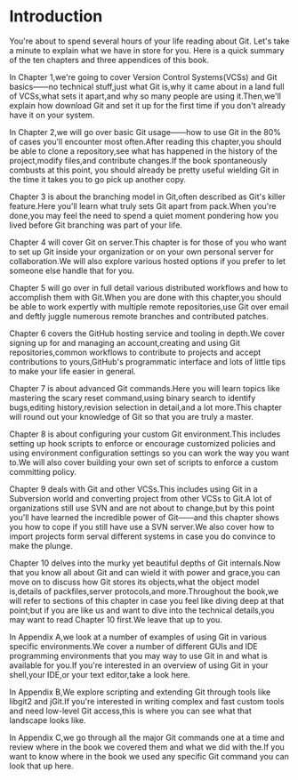 # Introduction

You're about to spend several hours of your life reading about Git. Let's take a minute to explain what we have in store for you. Here is a quick summary of the ten chapters and three appendices of this book.

In Chapter 1,we're going to cover Version Control Systems(VCSs) and Git basics——no technical stuff,just what Git is,why it came about in a land full of VCSs,what sets it apart,and why so many people are using it.Then,we'll explain how download Git and set it up for the first time if you don't already have it on your system.

In Chapter 2,we will go over basic Git usage——how to use Git in the 80% of cases you'll encounter most often.After reading this chapter,you should be able to clone a repository,see what has happened in the history of the project,modify files,and contribute changes.If the book spontaneously combusts at this point, you should already be pretty useful wielding Git in the time it takes you to go pick up another copy.

Chapter 3 is about the branching model in Git,often described as Git's killer feature.Here you'll learn what truly sets Git apart from pack.When you're done,you may feel the need to spend a quiet moment pondering how you lived before Git branching was part of your life.

Chapter 4 will cover Git on server.This chapter is for those of you who want to set up Git inside your organization or on your own personal server for collaboration.We will also explore various hosted options if you prefer to let someone else handle that for you.

Chapter 5 will go over in full detail various distributed workflows and how to accomplish them with Git.When you are done with this chapter,you should be able to work expertly with multiple remote repositories,use Git over email and deftly juggle numerous remote branches and contributed patches.

Chapter 6 covers the GitHub hosting service and tooling in depth.We cover signing up for and managing an account,creating and using Git repositories,common workflows to contribute to projects and accept contributions to yours,GitHub's programmatic interface and lots of little tips to make your life easier in general.

Chapter 7 is about advanced Git commands.Here you will learn topics like mastering the scary reset command,using binary search to identify bugs,editing history,revision selection in detail,and a lot more.This chapter will round out your knowledge of Git so that you are truly a master.

Chapter 8 is about configuring your custom Git environment.This includes setting up hook scripts to enforce or encourage customized policies and using environment configuration settings so you can work the way you want to.We will also cover building your own set of scripts to enforce a custom committing policy.

Chapter 9 deals with Git and other VCSs.This includes using Git in a Subversion world and converting project from other VCSs to Git.A lot of organizations still use SVN and are not about to change,but by this point you'll have learned the incredible power of Git——and this chapter shows you how to cope if you still have use a SVN server.We also cover how to import projects form serval different systems in case you do convince to make the plunge.

Chapter 10 delves into the murky yet beautiful depths of Git internals.Now that you know all about Git and can wield it with power and grace,you can move on to discuss how Git stores its objects,what the object model is,details of packfiles,server protocols,and more.Throughout the book,we will refer to sections of this chapter in case you feel like diving deep at that point;but if you are like us and want to dive into the technical details,you may want to read Chapter 10 first.We leave that up to you.

In Appendix A,we look at a number of examples of using Git in various specific environments.We cover a number of different GUIs and IDE programming environments that you may way to use Git in and what is available for you.If you're interested in an overview of using Git in your shell,your IDE,or your text editor,take a look here.

In Appendix B,We explore scripting and extending Git through tools like libgit2 and jGit.If you're interested in writing complex and fast custom tools and need low-level Git access,this is where you can see what that landscape looks like.

In Appendix C,we go through all the major Git commands one at a time and review where in the book we covered them and what we did with the.If you want to know where in the book we used any specific Git command you can look that up here.
